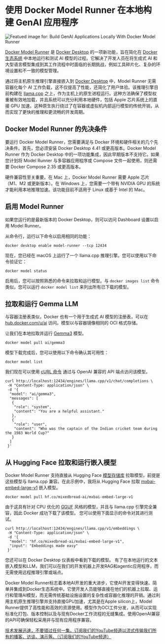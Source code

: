 # 使用 Docker Model Runner 在本地构建 GenAI 应用程序

![Featued image for: Build GenAI Applications Locally With Docker Model Runner](https://cdn.thenewstack.io/media/2024/09/b152c34d-docker-1024x683.png)

[Docker Model Runner](https://docs.docker.com/model-runner/) 是 [Docker Desktop](https://thenewstack.io/create-a-development-environment-in-docker-desktop/) 的一项新功能，旨在简化在 [Docker 生态系统](https://thenewstack.io/docker-launches-hardened-images-intensifying-secure-container-market/) 中本地运行和测试 AI 模型的过程。它解决了开发人员在将生成式 AI 和大型语言模型集成到其工作流程中时面临的长期挑战，例如工具碎片化、复杂的环境设置和不一致的模型管理。

通过将主机原生推理引擎直接嵌入到 [Docker Desktop](https://docs.docker.com/desktop/) 中，Model Runner 无需容器化每个 AI 工作负载，这不仅提高了性能，还简化了用户体验。该推理引擎目前构建在 [llama.cpp](https://github.com/ggml-org/llama.cpp) 之上，作为主机上的原生进程运行。这种方法确保了模型权重被有效地加载，并且系统可以充分利用本地硬件，包括 Apple 芯片系统上的直接 GPU 加速。这种原生执行绕过了在容器或虚拟机内部运行模型的传统开销，从而实现了更快的推理和更流畅的开发周期。

## Docker Model Runner 的先决条件

要运行 Docker Model Runner，您需要满足与 Docker 环境和硬件相关的几个先决条件。首先，您必须安装 Docker Desktop 4.41 或更高版本。Docker Model Runner 作为 Docker Desktop 中的一项功能集成，因此早期版本不支持它。如果您计划将 Model Runner 与多容器应用程序或 Compose 文件一起使用，则还需要 Docker Compose 2.35 或更高版本。

硬件兼容性至关重要。在 Mac 上，Docker Model Runner 需要 Apple 芯片（M1、M2 或更新版本）。在 Windows 上，您需要一个带有 NVIDIA GPU 的系统才能利用本地推理加速。该功能目前不适用于 Linux 或基于 Intel 的 Mac。

## 启用 Model Runner

如果您运行的是最新版本的 Docker Desktop，则可以访问 Dashboard 设置以启用 Model Runner。

从命令行，运行以下命令以启用相同的功能：

```
docker desktop enable model-runner --tcp 12434
```

现在，您已经在 macOS 上运行了一个 llama.cpp 推理引擎。您可以使用以下命令验证它：

```
docker model status
```

启用后，您可以按照熟悉的命令来拉取和运行模型。与 `docker images list` 命令类似，您可以运行 `docker model list` 来列出所有已下载的模型。

## 拉取和运行 Gemma LLM

与容器注册表类似，Docker 也有一个用于生成式 AI 模型的注册表，可以在 [hub.docker.com/u/ai](https://hub.docker.com/u/ai) 访问。模型以与容器镜像相同的 OCI 格式存储。

让我们在本地拉取并运行 [Gemma3](https://blog.google/technology/developers/gemma-3/) 模型。

```
docker model pull ai/gemma3
```

模型下载完成后，您可以使用以下命令确认其可用性：

```
docker model list
```

我们现在可以使用 [cURL 命令](https://thenewstack.io/curl-fights-a-flood-of-ai-generated-bug-reports-from-hackerone/) 通过与 OpenAI 兼容的 API 端点访问该模型。

```
curl http://localhost:12434/engines/llama.cpp/v1/chat/completions \
 -H "Content-Type: application/json" \
 -d '{
  "model": "ai/gemma3",
  "messages": [
   {
    "role": "system",
    "content": "You are a helpful assistant."
   },
   {
    "role": "user",
    "content": "Who was the captain of the Indian cricket team during the 1983 World Cup?"
   }
  ]
 }'
```

## 从 Hugging Face 拉取和运行嵌入模型

Docker Model Runner 支持直接从 Hugging Face [模型存储库](https://huggingface.co/models) 拉取模型，前提是这些模型与 llama.cpp 兼容。在此示例中，我将从 Hugging Face 拉取 [mxbai-embed-large-v1](https://huggingface.co/mixedbread-ai/mxbai-embed-large-v1) 嵌入模型。

```
docker model pull hf.co/mixedbread-ai/mxbai-embed-large-v1
```

由于这具有针对 CPU 优化的 [GGUF](https://huggingface.co/docs/hub/en/gguf) 风格的模型，并且与 llama.cpp 引擎完全兼容，因此 Docker 成功下载了该模型。
您可以使用下面显示的命令对其进行测试。

```
curl http://localhost:12434/engines/llama.cpp/v1/embeddings \
 -H "Content-Type: application/json" \
 -d '{
  "model": "hf.co/mixedbread-ai/mxbai-embed-large-v1",
  "input": "Embeddings made easy"
 }'
```

您还可以在 Docker Desktop 仪表板中看到下载的模型。
有了在本地运行的文本嵌入模型和LLM，我们可以在我们的开发机器上开发RAG和agentic应用程序，而无需使用远程推理引擎或端点。

Docker Model Runner标志着本地AI开发的重大进步，它使AI开发变得快速、简单并集成到Docker生态系统中。它使开发人员能够直接在他们的机器上拉取、运行和管理AI模型，而无需传统基础设施设置的复杂性或容器化推理的开销。通过利用主机原生推理引擎并支持直接GPU加速，尤其是在Apple silicon上，Model Runner提供了高性能和高效的资源使用。模型作为OCI工件分发，从而可以实现标准化打包、版本控制以及与现有Docker工作流程的无缝集成。使用OpenAI兼容的API可确保轻松采用并与现有应用程序兼容。

[技术发展迅速，不要错过任何一集。订阅我们的YouTube频道以流式传输我们所有的播客、访谈、演示等。（订阅我们的YouTube频道）](https://youtube.com/thenewstack?sub_confirmation=1)